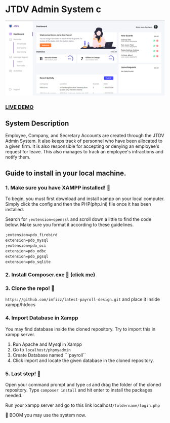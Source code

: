 # JTDV Admin System c

![JTDV Security Agency](jtdv-admin-dashboard.png?raw=true "JTDV Security Agency")

### <a href="https://jtdv.tech/login.php">LIVE DEMO</a>

## System Description

Employee, Company, and Secretary Accounts are created through the JTDV Admin System. It also keeps track of personnel who have been allocated to a given firm. It is also responsible for accepting or denying an employee's request for leave. This also manages to track an employee's infractions and notify them.

## Guide to install in your local machine.

### 1. Make sure you have XAMPP installed! 🚀

To begin, you must first download and install xampp on your local computer. Simply click the config and then the PHP(php.ini) file once it has been installed.

Search for ```;extension=openssl``` and scroll down a little to find the code below. Make sure you format it according to these guidelines.

```;extension=pdo_firebird``` <br/>
```extension=pdo_mysql```<br/>
```;extension=pdo_oci```<br/>
```extension=pdo_odbc```<br/>
```extension=pdo_pgsql```<br/>
```extension=pdo_sqlite```<br/>

### 2. Install Composer.exe 🚀 <a href="https://getcomposer.org/download/">(click me)</a> 

### 3. Clone the repo! 🚀
```https://github.com/imfizz/latest-payroll-design.git``` and place it inside xampp/htdocs

### 4. Import Database in Xampp

You may find database inside the cloned repository. Try to import this in xampp server.
1. Run Apache and Mysql in Xampp
2. Go to ```localhost/phpmyadmin```
3. Create Database named ```payroll``
4. Click import and locate the given database in the cloned repository.

### 5. Last step! 🚀

Open your command prompt and type ```cd``` and drag the folder of the cloned repository.
Type ```composer install``` and hit enter to install the packages needed.

Run your xampp server and go to this link 
localhost```/foldername/login.php```

🚀 BOOM you may use the system now.
